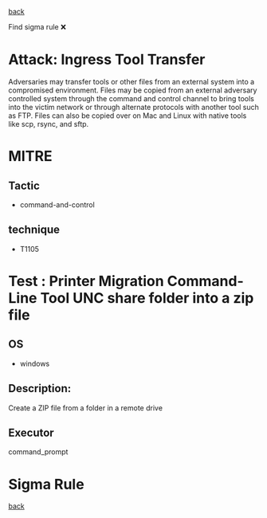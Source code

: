 
[back](../index.md)

Find sigma rule :x: 

# Attack: Ingress Tool Transfer 

Adversaries may transfer tools or other files from an external system into a compromised environment. Files may be copied from an external adversary controlled system through the command and control channel to bring tools into the victim network or through alternate protocols with another tool such as FTP. Files can also be copied over on Mac and Linux with native tools like scp, rsync, and sftp.

# MITRE
## Tactic
  - command-and-control


## technique
  - T1105


# Test : Printer Migration Command-Line Tool UNC share folder into a zip file
## OS
  - windows


## Description:
Create a ZIP file from a folder in a remote drive


## Executor
command_prompt

# Sigma Rule


[back](../index.md)
